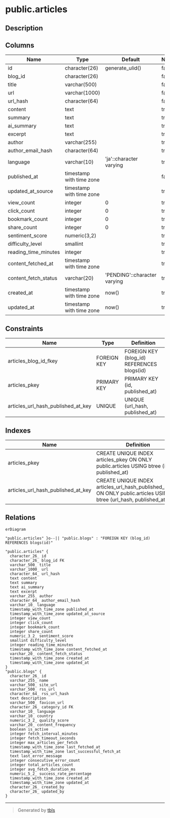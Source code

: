 # public.articles

## Description

## Columns

| Name | Type | Default | Nullable | Children | Parents | Comment |
| ---- | ---- | ------- | -------- | -------- | ------- | ------- |
| id | character(26) | generate_ulid() | false |  |  |  |
| blog_id | character(26) |  | false |  | [public.blogs](public.blogs.md) |  |
| title | varchar(500) |  | false |  |  |  |
| url | varchar(1000) |  | false |  |  |  |
| url_hash | character(64) |  | false |  |  |  |
| content | text |  | true |  |  |  |
| summary | text |  | true |  |  |  |
| ai_summary | text |  | true |  |  |  |
| excerpt | text |  | true |  |  |  |
| author | varchar(255) |  | true |  |  |  |
| author_email_hash | character(64) |  | true |  |  |  |
| language | varchar(10) | 'ja'::character varying | true |  |  |  |
| published_at | timestamp with time zone |  | false |  |  |  |
| updated_at_source | timestamp with time zone |  | true |  |  |  |
| view_count | integer | 0 | true |  |  |  |
| click_count | integer | 0 | true |  |  |  |
| bookmark_count | integer | 0 | true |  |  |  |
| share_count | integer | 0 | true |  |  |  |
| sentiment_score | numeric(3,2) |  | true |  |  |  |
| difficulty_level | smallint |  | true |  |  |  |
| reading_time_minutes | integer |  | true |  |  |  |
| content_fetched_at | timestamp with time zone |  | true |  |  |  |
| content_fetch_status | varchar(20) | 'PENDING'::character varying | true |  |  |  |
| created_at | timestamp with time zone | now() | true |  |  |  |
| updated_at | timestamp with time zone | now() | true |  |  |  |

## Constraints

| Name | Type | Definition |
| ---- | ---- | ---------- |
| articles_blog_id_fkey | FOREIGN KEY | FOREIGN KEY (blog_id) REFERENCES blogs(id) |
| articles_pkey | PRIMARY KEY | PRIMARY KEY (id, published_at) |
| articles_url_hash_published_at_key | UNIQUE | UNIQUE (url_hash, published_at) |

## Indexes

| Name | Definition |
| ---- | ---------- |
| articles_pkey | CREATE UNIQUE INDEX articles_pkey ON ONLY public.articles USING btree (id, published_at) |
| articles_url_hash_published_at_key | CREATE UNIQUE INDEX articles_url_hash_published_at_key ON ONLY public.articles USING btree (url_hash, published_at) |

## Relations

```mermaid
erDiagram

"public.articles" }o--|| "public.blogs" : "FOREIGN KEY (blog_id) REFERENCES blogs(id)"

"public.articles" {
  character_26_ id
  character_26_ blog_id FK
  varchar_500_ title
  varchar_1000_ url
  character_64_ url_hash
  text content
  text summary
  text ai_summary
  text excerpt
  varchar_255_ author
  character_64_ author_email_hash
  varchar_10_ language
  timestamp_with_time_zone published_at
  timestamp_with_time_zone updated_at_source
  integer view_count
  integer click_count
  integer bookmark_count
  integer share_count
  numeric_3_2_ sentiment_score
  smallint difficulty_level
  integer reading_time_minutes
  timestamp_with_time_zone content_fetched_at
  varchar_20_ content_fetch_status
  timestamp_with_time_zone created_at
  timestamp_with_time_zone updated_at
}
"public.blogs" {
  character_26_ id
  varchar_255_ name
  varchar_500_ site_url
  varchar_500_ rss_url
  character_64_ rss_url_hash
  text description
  varchar_500_ favicon_url
  character_26_ category_id FK
  varchar_10_ language
  varchar_10_ country
  numeric_3_2_ quality_score
  varchar_20_ content_frequency
  boolean is_active
  integer fetch_interval_minutes
  integer fetch_timeout_seconds
  integer max_articles_per_fetch
  timestamp_with_time_zone last_fetched_at
  timestamp_with_time_zone last_successful_fetch_at
  text last_error_message
  integer consecutive_error_count
  integer total_articles_count
  integer avg_fetch_duration_ms
  numeric_5_2_ success_rate_percentage
  timestamp_with_time_zone created_at
  timestamp_with_time_zone updated_at
  character_26_ created_by
  character_26_ updated_by
}
```

---

> Generated by [tbls](https://github.com/k1LoW/tbls)
